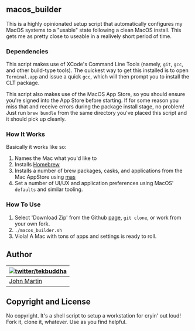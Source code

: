 ## macos_builder

This is a highly opinionated setup script that automatically configures my MacOS systems to a "usable" state following a clean MacOS install. This gets me as pretty close to useable in a realively short period of time.

### Dependencies

This script makes use of XCode's Command Line Tools (namely, `git`, `gcc`, and other build-type tools). The quickest way to get this installed is to open `Terminal.app` and issue a quick `gcc`, which will then prompt you to install the CLT package.

This script also makes use of the MacOS App Store, so you should ensure you're signed into the App Store before starting. If for some reason you miss that and receive errors during the package install stage, no problem! Just run `brew bundle` from the same directory you've placed this script and it should pick up cleanly.

### How It Works

Basically it works like so:

1. Names the Mac what you'd like to
2. Installs [Homebrew](https://brew.sh)
3. Installs a number of brew packages, casks, and applications from the Mac AppStore using [mas](https://github.com/mas-cli/mas)
4. Set a number of UI/UX and application preferences using MacOS' `defaults` and similar tooling.

### How To Use

1. Select 'Download Zip' from the Github [page](https://github.com/tekbuddha/macos_builder), `git clone`, or work from your own fork. 
1. `./macos_builder.sh`
1. Viola! A Mac with tons of apps and settings is ready to roll.

## Author

| [![twitter/tekbuddha](https://en.gravatar.com/userimage/270265/3ce5a7d2212c15b6072cafbe898c687e.jpg)](http://twitter.com/tekbuddha "Follow @tekbuddha on Twitter") |
|---|
| [John Martin](http://tekbuddha.com/) |

## Copyright and License

No copyright. It's a shell script to setup a workstation for cryin' out loud! Fork it, clone it, whatever. Use as you find helpful.